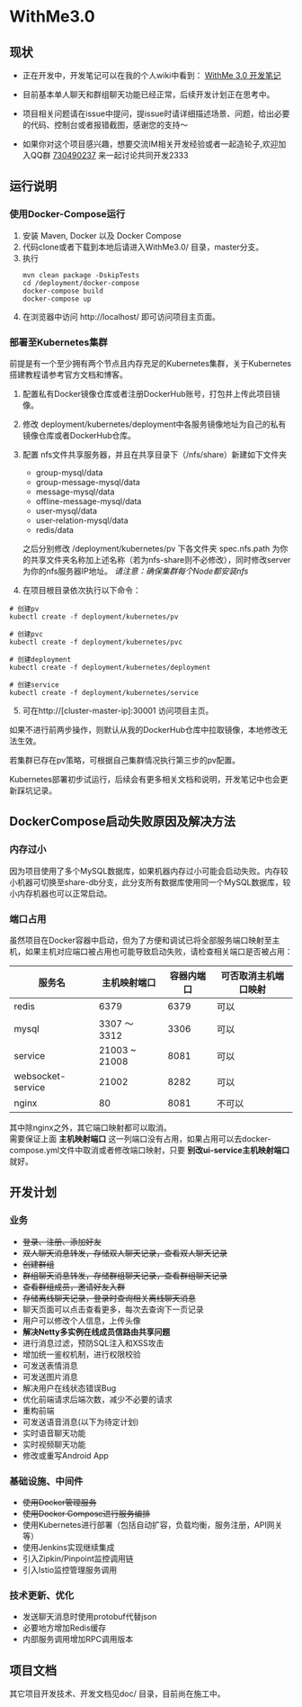 # WithMe3.0
## 现状
- 正在开发中，开发笔记可以在我的个人wiki中看到：  [WithMe 3.0 开发笔记](https://wiki.icedsoul.cn/?file=011-%E9%A1%B9%E7%9B%AE/001-WithMe/001-WithMe%E5%BC%80%E5%8F%91%E7%AC%94%E8%AE%B0)

- 目前基本单人聊天和群组聊天功能已经正常，后续开发计划正在思考中。

- 项目相关问题请在issue中提问，提issue时请详细描述场景、问题，给出必要的代码、控制台或者报错截图，感谢您的支持～

- 如果你对这个项目感兴趣，想要交流IM相关开发经验或者一起造轮子,欢迎加入QQ群 [730490237](https://jq.qq.com/?_wv=1027&k=5MscE6Q) 来一起讨论共同开发2333


## 运行说明
### 使用Docker-Compose运行
1. 安装 Maven, Docker 以及 Docker Compose
2. 代码clone或者下载到本地后请进入WithMe3.0/ 目录，master分支。
3. 执行 
    ```shell
    mvn clean package -DskipTests
    cd /deployment/docker-compose
    docker-compose build
    docker-compose up
    ```
4. 在浏览器中访问 http://localhost/ 即可访问项目主页面。

### 部署至Kubernetes集群
前提是有一个至少拥有两个节点且内存充足的Kubernetes集群，关于Kubernetes搭建教程请参考官方文档和博客。

1. 配置私有Docker镜像仓库或者注册DockerHub账号，打包并上传此项目镜像。
2. 修改 deployment/kubernetes/deployment中各服务镜像地址为自己的私有镜像仓库或者DockerHub仓库。
3. 配置 nfs文件共享服务器，并且在共享目录下（/nfs/share）新建如下文件夹
    - group-mysql/data
    - group-message-mysql/data
    - message-mysql/data
    - offline-message-mysql/data
    - user-mysql/data
    - user-relation-mysql/data
    - redis/data
    
    之后分别修改 /deployment/kubernetes/pv 下各文件夹 spec.nfs.path 为你的共享文件夹名称加上述名称（若为nfs-share则不必修改），同时修改server为你的nfs服务器IP地址。
    *请注意：确保集群每个Node都安装nfs*
 4. 在项目根目录依次执行以下命令：
 ```shell
 # 创建pv
 kubectl create -f deployment/kubernetes/pv
 
 # 创建pvc
 kubectl create -f deployment/kubernetes/pvc
 
 # 创建deployment
 kubectl create -f deployment/kubernetes/deployment
 
 # 创建service
 kubectl create -f deployment/kubernetes/service
 ```
    
5. 可在http://[cluster-master-ip]:30001 访问项目主页。

如果不进行前两步操作，则默认从我的DockerHub仓库中拉取镜像，本地修改无法生效。  

若集群已存在pv策略，可根据自己集群情况执行第三步的pv配置。  

Kubernetes部署初步试运行，后续会有更多相关文档和说明，开发笔记中也会更新踩坑记录。



## DockerCompose启动失败原因及解决方法
### 内存过小
因为项目使用了多个MySQL数据库，如果机器内存过小可能会启动失败。内存较小机器可切换至share-db分支，此分支所有数据库使用同一个MySQL数据库，较小内存机器也可以正常启动。

### 端口占用
虽然项目在Docker容器中启动，但为了方便和调试已将全部服务端口映射至主机，如果主机对应端口被占用也可能导致启动失败，请检查相关端口是否被占用：

| 服务名 | 主机映射端口 | 容器内端口 | 可否取消主机端口映射 |
| ---- | ---- | ---- | ----  |
| redis | 6379 | 6379 | 可以 |
| mysql | 3307 ～ 3312 | 3306 | 可以 |
| service | 21003 ~ 21008| 8081 | 可以 |
| websocket-service | 21002 | 8282 | 可以 |
| nginx | 80 | 8081 | 不可以 |

其中除nginx之外，其它端口映射都可以取消。  
需要保证上面 **主机映射端口** 这一列端口没有占用，如果占用可以去docker-compose.yml文件中取消或者修改端口映射，只要 **别改ui-service主机映射端口** 就好。

## 开发计划
### 业务
- ~~登录、注册、添加好友~~
- ~~双人聊天消息转发，存储双人聊天记录，查看双人聊天记录~~
- ~~创建群组~~
- ~~群组聊天消息转发，存储群组聊天记录，查看群组聊天记录~~
- ~~查看群组成员，邀请好友入群~~
- ~~存储离线聊天记录，登录时查询相关离线聊天消息~~
- 聊天页面可以点击查看更多，每次去查询下一页记录
- 用户可以修改个人信息，上传头像
- **解决Netty多实例在线成员信路由共享问题**
- 进行消息过滤，预防SQL注入和XSS攻击
- 增加统一鉴权机制，进行权限校验
- 可发送表情消息
- 可发送图片消息
- 解决用户在线状态错误Bug
- 优化前端请求后端次数，减少不必要的请求
- 重构前端
- 可发送语音消息(以下为待定计划)
- 实时语音聊天功能
- 实时视频聊天功能
- 修改或重写Android App

### 基础设施、中间件
- ~~使用Docker管理服务~~
- ~~使用Docker Compose进行服务编排~~
- 使用Kubernetes进行部署（包括自动扩容，负载均衡，服务注册，API网关等）
- 使用Jenkins实现继续集成
- 引入Zipkin/Pinpoint监控调用链
- 引入Istio监控管理服务调用

### 技术更新、优化
- 发送聊天消息时使用protobuf代替json
- 必要地方增加Redis缓存
- 内部服务调用增加RPC调用版本

## 项目文档
其它项目开发技术、开发文档见doc/ 目录，目前尚在施工中。